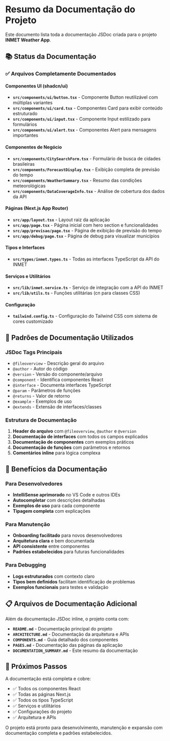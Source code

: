 # Resumo da Documentação do Projeto

Este documento lista toda a documentação JSDoc criada para o projeto **INMET Weather App**.

## 📚 Status da Documentação

### ✅ Arquivos Completamente Documentados

#### Componentes UI (shadcn/ui)

- **`src/components/ui/button.tsx`** - Componente Button reutilizável com múltiplas variantes
- **`src/components/ui/card.tsx`** - Componentes Card para exibir conteúdo estruturado
- **`src/components/ui/input.tsx`** - Componente Input estilizado para formulários
- **`src/components/ui/alert.tsx`** - Componentes Alert para mensagens importantes

#### Componentes de Negócio

- **`src/components/CitySearchForm.tsx`** - Formulário de busca de cidades brasileiras
- **`src/components/ForecastDisplay.tsx`** - Exibição completa de previsão do tempo
- **`src/components/WeatherSummary.tsx`** - Resumo das condições meteorológicas
- **`src/components/DataCoverageInfo.tsx`** - Análise de cobertura dos dados da API

#### Páginas (Next.js App Router)

- **`src/app/layout.tsx`** - Layout raiz da aplicação
- **`src/app/page.tsx`** - Página inicial com hero section e funcionalidades
- **`src/app/previsao/page.tsx`** - Página de exibição de previsão do tempo
- **`src/app/debug/page.tsx`** - Página de debug para visualizar municípios

#### Tipos e Interfaces

- **`src/types/inmet.types.ts`** - Todas as interfaces TypeScript da API do INMET

#### Serviços e Utilitários

- **`src/lib/inmet.service.ts`** - Serviço de integração com a API do INMET
- **`src/lib/utils.ts`** - Funções utilitárias (cn para classes CSS)

#### Configuração

- **`tailwind.config.ts`** - Configuração do Tailwind CSS com sistema de cores customizado

## 📖 Padrões de Documentação Utilizados

### JSDoc Tags Principais

- `@fileoverview` - Descrição geral do arquivo
- `@author` - Autor do código
- `@version` - Versão do componente/arquivo
- `@component` - Identifica componentes React
- `@interface` - Documenta interfaces TypeScript
- `@param` - Parâmetros de funções
- `@returns` - Valor de retorno
- `@example` - Exemplos de uso
- `@extends` - Extensão de interfaces/classes

### Estrutura de Documentação

1. **Header do arquivo** com `@fileoverview`, `@author` e `@version`
2. **Documentação de interfaces** com todos os campos explicados
3. **Documentação de componentes** com exemplos práticos
4. **Documentação de funções** com parâmetros e retornos
5. **Comentários inline** para lógica complexa

## 🎯 Benefícios da Documentação

### Para Desenvolvedores

- **IntelliSense aprimorado** no VS Code e outros IDEs
- **Autocompletar** com descrições detalhadas
- **Exemplos de uso** para cada componente
- **Tipagem completa** com explicações

### Para Manutenção

- **Onboarding facilitado** para novos desenvolvedores
- **Arquitetura clara** e bem documentada
- **API consistente** entre componentes
- **Padrões estabelecidos** para futuras funcionalidades

### Para Debugging

- **Logs estruturados** com contexto claro
- **Tipos bem definidos** facilitam identificação de problemas
- **Exemplos funcionais** para testes e validação

## 📋 Arquivos de Documentação Adicional

Além da documentação JSDoc inline, o projeto conta com:

- **`README.md`** - Documentação principal do projeto
- **`ARCHITECTURE.md`** - Documentação da arquitetura e APIs
- **`COMPONENTS.md`** - Guia detalhado dos componentes
- **`PAGES.md`** - Documentação das páginas da aplicação
- **`DOCUMENTATION_SUMMARY.md`** - Este resumo da documentação

## 🚀 Próximos Passos

A documentação está completa e cobre:

- ✅ Todos os componentes React
- ✅ Todas as páginas Next.js
- ✅ Todos os tipos TypeScript
- ✅ Serviços e utilitários
- ✅ Configurações do projeto
- ✅ Arquitetura e APIs

O projeto está pronto para desenvolvimento, manutenção e expansão com documentação completa e padrões estabelecidos.
